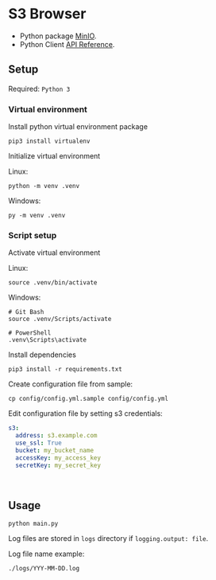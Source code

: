# S3 Browser

- Python package [MinIO](https://github.com/minio/minio-py).
- Python Client [API Reference](https://min.io/docs/minio/linux/developers/python/API.html).

## Setup

Required: `Python 3`

### Virtual environment

Install python virtual environment package

```shell
pip3 install virtualenv
```

Initialize virtual environment

Linux:

```shell
python -m venv .venv
```

Windows:

```shell
py -m venv .venv
```

### Script setup

Activate virtual environment

Linux:

```shell
source .venv/bin/activate
```

Windows:

```shell
# Git Bash
source .venv/Scripts/activate

# PowerShell
.venv\Scripts\activate
```

Install dependencies

```shell
pip3 install -r requirements.txt
```

Create configuration file from sample:

```shell
cp config/config.yml.sample config/config.yml
```

Edit configuration file by setting s3 credentials:

```yml
s3:
  address: s3.example.com
  use_ssl: True
  bucket: my_bucket_name
  accessKey: my_access_key
  secretKey: my_secret_key
```

<br>

## Usage

```shell
python main.py
```

Log files are stored in `logs` directory if `logging.output: file`.

Log file name example:

```text
./logs/YYY-MM-DD.log
```
